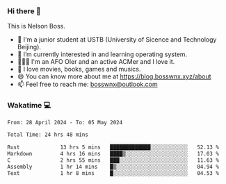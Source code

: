 ### Hi there 👋

<!--
**bosswnx/bosswnx** is a ✨ _special_ ✨ repository because its `README.md` (this file) appears on your GitHub profile.

Here are some ideas to get you started:

- 🔭 I’m currently working on ...
- 🌱 I’m currently learning ...
- 👯 I’m looking to collaborate on ...
- 🤔 I’m looking for help with ...
- 💬 Ask me about ...
- 📫 How to reach me: ...
- 😄 Pronouns: ...
- ⚡ Fun fact: ...
-->

This is Nelson Boss.

- 🏫 I'm a junior student at USTB (University of Sicence and Technology Beijing).
- 🌱 I’m currently interested in and learning operating system.
- 🧑🏻‍💻 I'm an AFO OIer and an active ACMer and I love it.
- 🥰 I love movies, books, games and musics.
- 😄 You can know more about me at https://blog.bosswnx.xyz/about
- 📫 Feel free to reach me: bosswnx@outlook.com

### Wakatime 💻

<!--START_SECTION:waka-->

```txt
From: 28 April 2024 - To: 05 May 2024

Total Time: 24 hrs 48 mins

Rust             13 hrs 5 mins   █████████████░░░░░░░░░░░░   52.13 %
Markdown         4 hrs 16 mins   ████▒░░░░░░░░░░░░░░░░░░░░   17.03 %
C                2 hrs 55 mins   ███░░░░░░░░░░░░░░░░░░░░░░   11.63 %
Assembly         1 hr 14 mins    █▒░░░░░░░░░░░░░░░░░░░░░░░   04.94 %
Text             1 hr 8 mins     █░░░░░░░░░░░░░░░░░░░░░░░░   04.53 %
```

<!--END_SECTION:waka-->
